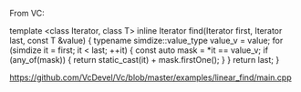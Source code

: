 From VC:

template <class Iterator, class T>
inline Iterator find(Iterator first, Iterator last, const T &value)
{
    typename simdize<Iterator>::value_type value_v = value;
    for (simdize<Iterator> it = first; it < last; ++it) {
        const auto mask = *it == value_v;
        if (any_of(mask)) {
            return static_cast<Iterator>(it) + mask.firstOne();
        }
    }
    return last;
}

https://github.com/VcDevel/Vc/blob/master/examples/linear_find/main.cpp
